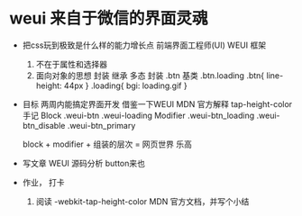 # weui 来自于微信的界面灵魂 

- 把css玩到极致是什么样的能力增长点
    前端界面工程师(UI) WEUI 框架
    1. 不在于属性和选择器
    2. 面向对象的思想 封装 继承 多态
        封装
        .btn 基类
        .btn.loading
        .btn{
            line-height: 44px
        }
        .loading{
            bgi: loading.gif
        }

- 目标 两周内能搞定界面开发
    借鉴一下WEUI
    MDN 官方解释 tap-height-color 手记
    Block
        .weui-btn
        .weui-loading
    Modifier
        .weui-btn_loading
        .weui-btn_disable
        .weui-btn_primary

    block + modifier + 组装的层次 = 网页世界 乐高
- 写文章
    WEUI 源码分析 button来也
- 作业， 打卡
    1. 阅读 -webkit-tap-height-color MDN 官方文档，并写个小结